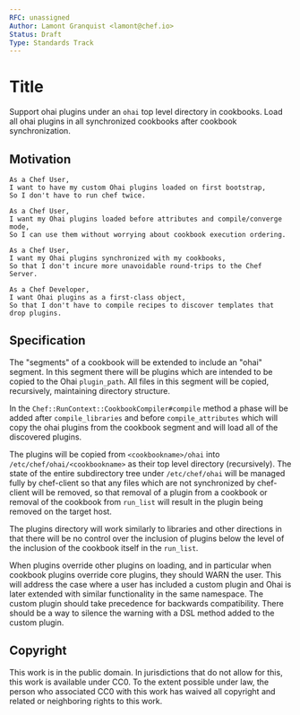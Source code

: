 ```yaml
---
RFC: unassigned
Author: Lamont Granquist <lamont@chef.io>
Status: Draft
Type: Standards Track
---
```


# Title

Support ohai plugins under an `ohai` top level directory in cookbooks.  Load all
ohai plugins in all synchronized cookbooks after cookbook synchronization.

## Motivation

    As a Chef User,
    I want to have my custom Ohai plugins loaded on first bootstrap,
    So I don't have to run chef twice.

    As a Chef User,
    I want my Ohai plugins loaded before attributes and compile/converge mode,
    So I can use them without worrying about cookbook execution ordering.

    As a Chef User,
    I want my Ohai plugins synchronized with my cookbooks,
    So that I don't incure more unavoidable round-trips to the Chef Server.

    As a Chef Developer,
    I want Ohai plugins as a first-class object,
    So that I don't have to compile recipes to discover templates that drop plugins.

## Specification

The "segments" of a cookbook will be extended to include an "ohai" segment.  In this segment there will be plugins which are intended to be copied to the Ohai `plugin_path`.  All files in this segment will be copied, recursively, maintaining directory structure.

In the `Chef::RunContext::CookbookCompiler#compile` method a phase will be added after `compile_libraries` and before `compile_attributes` which will copy the ohai plugins from the cookbook segment and will load all of the discovered plugins.

The plugins will be copied from `<cookbookname>/ohai` into `/etc/chef/ohai/<cookbookname>` as their top level directory (recursively).  The state of the entire
subdirectory tree under `/etc/chef/ohai` will be managed fully by chef-client so that any files which are not synchronized by chef-client will be removed, so
that removal of a plugin from a cookbook or removal of the cookbook from `run_list` will result in the plugin being removed on the target host.

The plugins directory will work similarly to libraries and other directions in that there will be no control over the inclusion of plugins below the level of the inclusion of the cookbook itself in the `run_list`.

When plugins override other plugins on loading, and in particular when cookbook plugins override core plugins, they should WARN the user.  This will address the case where a user has included a custom plugin and Ohai is later extended with similar functionality in the same namespace.  The custom plugin should take precedence for backwards compatibility.  There should be a way to silence the warning with a DSL method added to the custom plugin.

## Copyright

This work is in the public domain. In jurisdictions that do not allow for this,
this work is available under CC0. To the extent possible under law, the person
who associated CC0 with this work has waived all copyright and related or
neighboring rights to this work.
